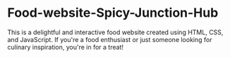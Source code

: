 # Food-website-Spicy-Junction-Hub
This is a delightful and interactive food website created using HTML, CSS, and JavaScript. If you're a food enthusiast or just someone looking for culinary inspiration, you're in for a treat!
